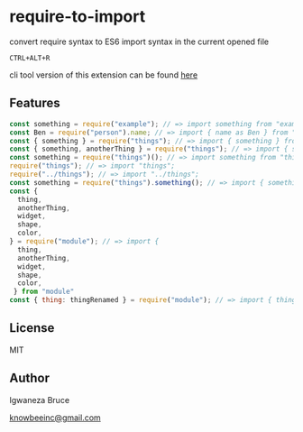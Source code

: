 # require-to-import

convert require syntax to ES6 import syntax in the current opened file

`CTRL+ALT+R`

cli tool version of this extension can be found [here](https://www.npmjs.com/package/rona)

## Features

```js
const something = require("example"); // => import something from "example";
const Ben = require("person").name; // => import { name as Ben } from "person";
const { something } = require("things"); // => import { something } from "things";
const { something, anotherThing } = require("things"); // => import { something, anotherThing } from "things";
const something = require("things")(); // => import something from "things";
require("things"); // => import "things";
require("../things"); // => import "../things";
const something = require("things").something(); // => import { something } from "things";
const {
  thing,
  anotherThing,
  widget,
  shape,
  color,
} = require("module"); // => import {
  thing,
  anotherThing,
  widget,
  shape,
  color,
 } from "module"
const { thing: thingRenamed } = require("module"); // => import { thing as thingRenamed } from "module";
```

## License

MIT

## Author

Igwaneza Bruce

<knowbeeinc@gmail.com>
